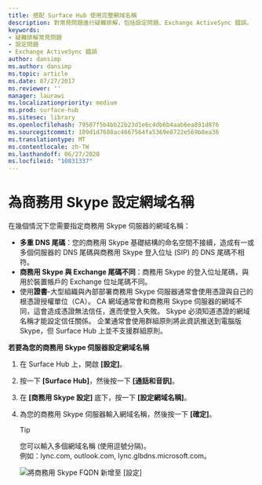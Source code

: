 ```yaml
---
title: 搭配 Surface Hub 使用完整網域名稱
description: 對常見問題進行疑難排解，包括設定問題、Exchange ActiveSync 錯誤。
keywords:
- 疑難排解常見問題
- 設定問題
- Exchange ActiveSync 錯誤
author: dansimp
ms.author: dansimp
ms.topic: article
ms.date: 07/27/2017
ms.reviewer: ''
manager: laurawi
ms.localizationpriority: medium
ms.prod: surface-hub
ms.sitesec: library
ms.openlocfilehash: 79507f5b4bb22b23d1e6c4db6b4aab6ea891d876
ms.sourcegitcommit: 109d1d7608ac4667564fa5369e8722e569b8ea36
ms.translationtype: MT
ms.contentlocale: zh-TW
ms.lasthandoff: 06/27/2020
ms.locfileid: "10831337"
---
```

# 為商務用 Skype 設定網域名稱

在幾個情況下您需要指定商務用 Skype 伺服器的網域名稱：
- **多重 DNS 尾碼**：您的商務用 Skype 基礎結構的命名空間不接續，造成有一或多個伺服器的 DNS 尾碼與商務用 Skype 登入位址 (SIP) 的 DNS 尾碼不相符。  
- **商務用 Skype 與 Exchange 尾碼不同**：商務用 Skype 的登入位址尾碼，與用於裝置帳戶的 Exchange 位址尾碼不同。
- 使用**證書**-大型組織與內部部署商務用 Skype 伺服器通常會使用憑證與自己的根憑證授權單位（CA）。 CA 網域通常會和商務用 Skype 伺服器的網域不同，這會造成憑證無法信任，進而使登入失敗。  Skype 必須知道憑證的網域名稱才能設定信任關係。 企業通常會使用群組原則將此資訊推送到電腦版 Skype，但 Surface Hub 上並不支援群組原則。

**若要為您的商務用 Skype 伺服器設定網域名稱**</br>
1. 在 Surface Hub 上，開啟 **[設定]**。
2. 按一下 **[Surface Hub]**，然後按一下 **[通話和音訊]**。 
3. 在 **[商務用 Skype 設定]** 底下，按一下 **[設定網域名稱]**。 
4. 為您的商務用 Skype 伺服器輸入網域名稱，然後按一下 **[確定]**。 
   > [!TIP]
   > 您可以輸入多個網域名稱 (使用逗號分隔)。 <br> 例如：lync.com, outlook.com, lync.glbdns.microsoft.com。

    ![將商務用 Skype FQDN 新增至 [設定]](images/system-settings-add-fqdn.png)
